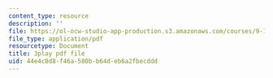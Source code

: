```yaml
---
content_type: resource
description: ''
file: https://ol-ocw-studio-app-production.s3.amazonaws.com/courses/9-14-brain-structure-and-its-origins-spring-2014/44e4c8d8f46a580bb64deb6a2fbecddd_555126.pdf
file_type: application/pdf
resourcetype: Document
title: 3play pdf file
uid: 44e4c8d8-f46a-580b-b64d-eb6a2fbecddd
---
```

